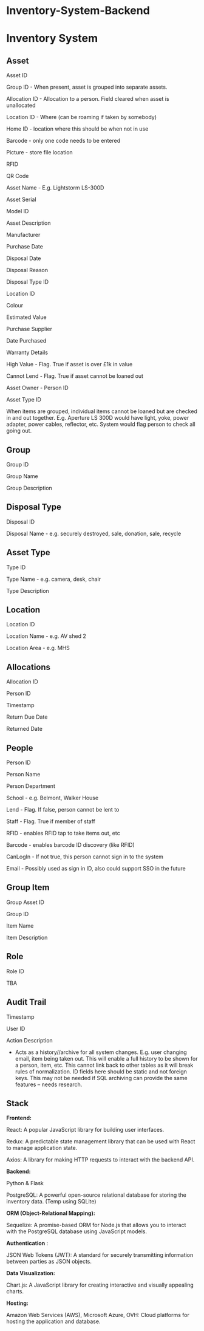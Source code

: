 # Inventory-System-Backend

# Inventory System

## Asset

Asset ID

Group ID - When present, asset is grouped into separate assets.

Allocation ID - Allocation to a person. Field cleared when asset is unallocated

Location ID - Where (can be roaming if taken by somebody)

Home ID - location where this should be when not in use

Barcode - only one code needs to be entered

Picture - store file location

RFID

QR Code

Asset Name - E.g. Lightstorm LS-300D

Asset Serial

Model ID

Asset Description

Manufacturer

Purchase Date

Disposal Date

Disposal Reason

Disposal Type ID

Location ID

Colour

Estimated Value

Purchase Supplier

Date Purchased

Warranty Details

High Value - Flag. True if asset is over £1k in value

Cannot Lend - Flag. True if asset cannot be loaned out

Asset Owner - Person ID

Asset Type ID

When items are grouped, individual items cannot be loaned but are checked in and out together. E.g. Aperture LS 300D would have light, yoke, power adapter, power cables, reflector, etc. System would flag person to check all going out.

## Group

Group ID

Group Name

Group Description

## Disposal Type

Disposal ID

Disposal Name - e.g. securely destroyed, sale, donation, sale, recycle

## Asset Type

Type ID

Type Name - e.g. camera, desk, chair

Type Description

## Location

Location ID

Location Name - e.g. AV shed 2

Location Area - e.g. MHS

## Allocations

Allocation ID

Person ID

Timestamp

Return Due Date

Returned Date

## People

Person ID

Person Name

Person Department

School - e.g. Belmont, Walker House

Lend - Flag. If false, person cannot be lent to

Staff - Flag. True if member of staff

RFID - enables RFID tap to take items out, etc

Barcode - enables barcode ID discovery (like RFID)

CanLogIn - If not true, this person cannot sign in to the system

Email - Possibly used as sign in ID, also could support SSO in the future

## Group Item

Group Asset ID

Group ID

Item Name

Item Description

## Role

Role ID

TBA

## Audit Trail

Timestamp

User ID

Action Description

- Acts as a history//archive for all system changes. E.g. user changing email, item being taken out. This will enable a full history to be shown for a person, item, etc. This cannot link back to other tables as it will break rules of normalization. ID fields here should be static and not foreign keys. This may not be needed if SQL archiving can provide the same features – needs research.

## Stack

**Frontend:**

React: A popular JavaScript library for building user interfaces.

Redux: A predictable state management library that can be used with React to manage application state.

Axios: A library for making HTTP requests to interact with the backend API.

**Backend:**

Python & Flask

PostgreSQL: A powerful open-source relational database for storing the inventory data. (Temp using SQLite)

**ORM (Object-Relational Mapping):**

Sequelize: A promise-based ORM for Node.js that allows you to interact with the PostgreSQL database using JavaScript models.

**Authentication** :

JSON Web Tokens (JWT): A standard for securely transmitting information between parties as JSON objects.

**Data Visualization:**

Chart.js: A JavaScript library for creating interactive and visually appealing charts.

**Hosting:**

Amazon Web Services (AWS), Microsoft Azure, OVH: Cloud platforms for hosting the application and database.
